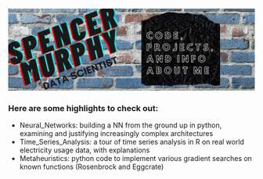 ![spencer-murphy-banner](banner_image.jpg)

### Here are some highlights to check out:

- Neural_Networks: building a NN from the ground up in python, examining and justifying increasingly complex architectures
- Time_Series_Analysis: a tour of time series analysis in R on real world electricity usage data, with explanations
- Metaheuristics: python code to implement various gradient searches on known functions (Rosenbrock and Eggcrate) 

